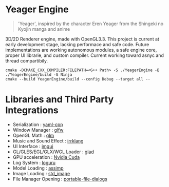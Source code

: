 # Yeager Engine 
> 'Yeager', inspired by the character Eren Yeager from the Shingeki no Kyojin manga and anime 

3D/2D Renderer engine, made with OpenGL3.3. This project is current at early development stage, lacking performace and safe code. 
Future implementations are working autonomous modules, a safe engine core, proper UI librarie, and custom compiler. 
Current working toward asnyc and thread compartibily. 

```
cmake -DCMAKE_CXX_COMPILER:FILEPATH=<G++ Path> -S ./YeagerEngine -B ./YeagerEngine/build -G Ninja
cmake --build YeagerEngine/build --config Debug --target all --
```

# Libraries and Third Party Integrations
- Serialization : [yaml-cpp](https://github.com/jbeder/yaml-cpp)
- Window Manager : [glfw](https://github.com/glfw/glfw)
- OpenGL Math : [glm](https://github.com/g-truc/glm)
- Music and Sound Effect : [irrklang](https://www.ambiera.com/irrklang/)
- UI Interface : [imgui](https://github.com/ocornut/imgui)
- GL/GLES/EGL/GLX/WGL Loader : [glad](https://glad.dav1d.de/)
- GPU acceleration : [Nvidia Cuda](https://docs.nvidia.com/cuda/cuda-c-programming-guide/index.html)
- Log System : [loguru](https://github.com/Delgan/loguru)
- Model Loading : [assimp](https://github.com/assimp/assimp)
- Image Loading : [std_image](https://github.com/nothings/stb)
- File Manager Opening : [portable-file-dialogs](https://github.com/samhocevar/portable-file-dialogs)
